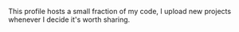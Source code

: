This profile hosts a small fraction of my code, I upload new projects whenever I decide it's worth sharing.
